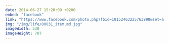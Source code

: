 ```yaml
---
date: 2014-06-27 15:20:09 +0200
embed: "facebook"
link: "https://www.facebook.com/photo.php?fbid=10152463225763898&set=a.10151223749828898.483689.816018897&type=3&theater"
img: "/img/life/00031_item.md.jpg"
imageWidth: 530
imageHeight: 707
---
```

